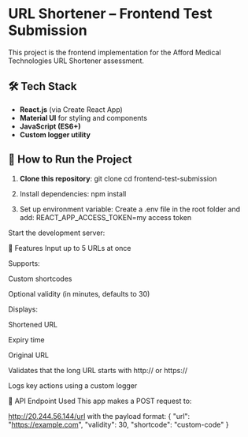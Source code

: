 # URL Shortener – Frontend Test Submission

This project is the frontend implementation for the Afford Medical Technologies URL Shortener assessment.

## 🛠 Tech Stack

- **React.js** (via Create React App)
- **Material UI** for styling and components
- **JavaScript (ES6+)**
- **Custom logger utility**

## 🚀 How to Run the Project

1. **Clone this repository**:
   git clone 
   cd frontend-test-submission

2. Install dependencies:
   npm install

3. Set up environment variable:
   Create a .env file in the root folder and add:
   REACT_APP_ACCESS_TOKEN=my access token

Start the development server:


📄 Features
Input up to 5 URLs at once

Supports:

Custom shortcodes

Optional validity (in minutes, defaults to 30)

Displays:

Shortened URL

Expiry time

Original URL

Validates that the long URL starts with http:// or https://

Logs key actions using a custom logger

🔗 API Endpoint Used
This app makes a POST request to:


http://20.244.56.144/url
with the payload format:
{
  "url": "https://example.com",
  "validity": 30,
  "shortcode": "custom-code"
}

